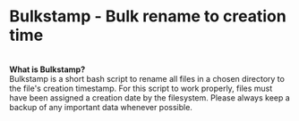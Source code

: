 # Bulkstamp - Bulk rename to creation time
\
**What is Bulkstamp?**\
Bulkstamp is a short bash script to rename all files in a chosen directory to the file's creation timestamp. For this script to work properly, files must have been assigned a creation date by the filesystem. Please always keep a backup of any important data whenever possible.
